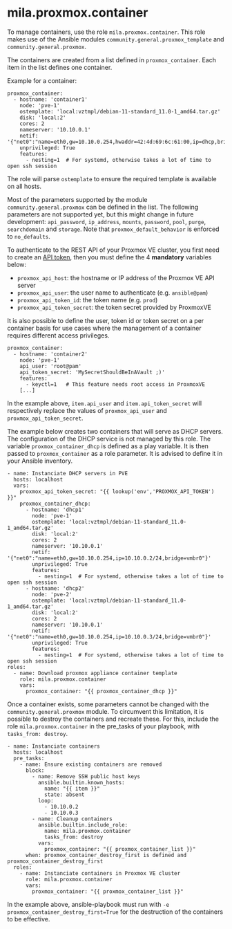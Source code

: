 # mila.proxmox.container

To manage containers, use the role `mila.proxmox.container`. This role makes use
of the Ansible modules `community.general.proxmox_template` and
`community.general.proxmox`.

The containers are created from a list defined in `proxmox_container`. Each item
in the list defines one container.

Example for a container:

    proxmox_container:
      - hostname: 'container1'
        node: 'pve-1'
        ostemplate: 'local:vztmpl/debian-11-standard_11.0-1_amd64.tar.gz'
        disk: 'local:2'
        cores: 2
        nameserver: '10.10.0.1'
        netif: '{"net0":"name=eth0,gw=10.10.0.254,hwaddr=42:4d:69:6c:61:00,ip=dhcp,bridge=vmbr0"}'
        unprivileged: True
        features:
          - nesting=1  # For systemd, otherwise takes a lot of time to open ssh session

The role will parse `ostemplate` to ensure the required template is available on
all hosts.

Most of the parameters supported by the module `community.general.proxmox` can
be defined in the list. The following parameters are not supported yet, but
this might change in future development: `api_password`, `ip_address`,
`mounts`, `password`, `pool`, `purge`, `searchdomain` and `storage`. Note that
`proxmox_default_behavior` is enforced to `no_defaults`.

To authenticate to the REST API of your Proxmox VE cluster, you first need to
create an [API token][pve_api_tokens], then you must define the 4 **mandatory**
variables below:

 - `proxmox_api_host`: the hostname or IP address of the Proxmox VE API server
 - `proxmox_api_user`: the user name to authenticate (e.g. `ansible@pam`)
 - `proxmox_api_token_id`: the token name (e.g. `prod`)
 - `proxmox_api_token_secret`: the token secret provided by ProxmoxVE

[pve_api_tokens]: https://pve.proxmox.com/pve-docs/chapter-pveum.html#pveum_tokens

It is also possible to define the user, token id or token secret on a per
container basis for use cases where the management of a container requires
different access privileges.

    proxmox_container:
      - hostname: 'container2'
        node: 'pve-1'
        api_user: 'root@pam'
        api_token_secret: 'MySecretShouldBeInAVault ;)'
        features:
          - keyctl=1   # This feature needs root access in ProxmoxVE
        [...]

In the example above, `item.api_user` and `item.api_token_secret` will
respectively replace the values of `proxmox_api_user` and
`proxmox_api_token_secret`.

The example below creates two containers that will serve as DHCP servers. The
configuration of the DHCP service is not managed by this role. The variable
`proxmox_container_dhcp` is defined as a play variable. It is then passed to
`proxmox_container` as a role parameter. It is advised to define it in your
Ansible inventory.

    - name: Instanciate DHCP servers in PVE
      hosts: localhost
      vars:
        proxmox_api_token_secret: "{{ lookup('env','PROXMOX_API_TOKEN') }}"
        proxmox_container_dhcp:
          - hostname: 'dhcp1'
            node: 'pve-1'
            ostemplate: 'local:vztmpl/debian-11-standard_11.0-1_amd64.tar.gz'
            disk: 'local:2'
            cores: 2
            nameserver: '10.10.0.1'
            netif: '{"net0":"name=eth0,gw=10.10.0.254,ip=10.10.0.2/24,bridge=vmbr0"}'
            unprivileged: True
            features:
              - nesting=1  # For systemd, otherwise takes a lot of time to open ssh session
          - hostname: 'dhcp2'
            node: 'pve-2'
            ostemplate: 'local:vztmpl/debian-11-standard_11.0-1_amd64.tar.gz'
            disk: 'local:2'
            cores: 2
            nameserver: '10.10.0.1'
            netif: '{"net0":"name=eth0,gw=10.10.0.254,ip=10.10.0.3/24,bridge=vmbr0"}'
            unprivileged: True
            features:
              - nesting=1  # For systemd, otherwise takes a lot of time to open ssh session
    roles:
      - name: Download proxmox appliance container template
        role: mila.proxmox.container
        vars:
          proxmox_container: "{{ proxmox_container_dhcp }}"


Once a container exists, some parameters cannot be changed with the
`community.general.proxmox` module. To circumvent this limitation, it is
possible to destroy the containers and recreate these. For this, include the
role `mila.proxmox.container` in the pre_tasks of your playbook, with
`tasks_from: destroy`.

    - name: Instanciate containers
      hosts: localhost
      pre_tasks:
        - name: Ensure existing containers are removed
          block:
            - name: Remove SSH public host keys
              ansible.builtin.known_hosts:
                name: "{{ item }}"
                state: absent
              loop:
                - 10.10.0.2
                - 10.10.0.3
            - name: Cleanup containers
              ansible.builtin.include_role:
                name: mila.proxmox.container
                tasks_from: destroy
              vars:
                proxmox_container: "{{ proxmox_container_list }}"
          when: proxmox_container_destroy_first is defined and proxmox_container_destroy_first
      roles:
        - name: Instanciate containers in Proxmox VE cluster
          role: mila.proxmox.container
          vars:
            proxmox_container: "{{ proxmox_container_list }}"

In the example above, ansible-playbook must run with `-e
proxmox_container_destroy_first=True` for the destruction of the containers to
be effective.
